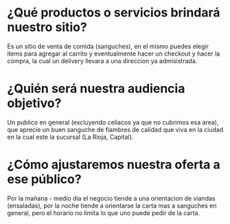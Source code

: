 # ¿Qué productos o servicios brindará nuestro sitio?

Es un sitio de venta de comida (sanguches),
en el mismo puedes elegir items para agregar al carrito y eventualmente
hacer un checkout y hacer la compra, la cual un delivery llevara a una direccion
ya admisistrada.

# ¿Quién será nuestra audiencia objetivo?

Un publico en general (excluyendo celiacos ya que no cubrimos esa area),
que aprecie un buen sanguche de fiambres de calidad
que viva en la ciudad en la cual este la sucursal (La Rioja, Capital).

# ¿Cómo ajustaremos nuestra oferta a ese público?

Por la mañana - medio dia el negocio tiende a una orientacion de viandas (ensaladas),
por la noche tiende a orientarse la carta mas a sanguches en general, pero
el horario no limita lo que uno puede pedir de la carta.
